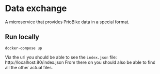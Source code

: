 # Data exchange

A microservice that provides PrioBike data in a special format. 

## Run locally

`docker-compose up`

Via the url you should be able to see the `index.json` file: http://localhost:80/index.json From there on you should also be able to find all the other actual files.